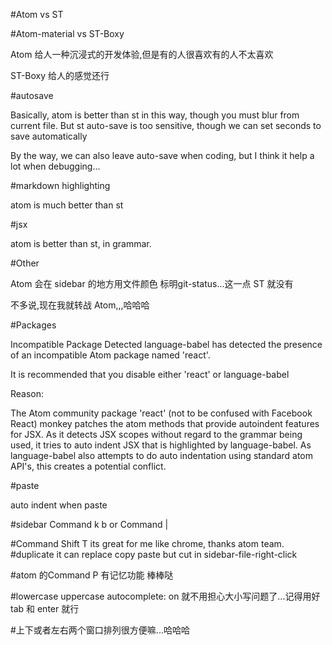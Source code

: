 #Atom vs ST

#Atom-material vs ST-Boxy

Atom 给人一种沉浸式的开发体验,但是有的人很喜欢有的人不太喜欢

ST-Boxy 给人的感觉还行

#autosave

Basically, atom is better than st in this way, though you must blur from current file. But st auto-save is too sensitive, though we can set seconds to save automatically

By the way, we can also leave auto-save when coding, but I think it help a lot when debugging...

#markdown highlighting

atom is much better than st

#jsx

atom is better than st, in grammar.

#Other

Atom 会在 sidebar 的地方用文件颜色 标明git-status...这一点 ST 就没有

  不多说,现在我就转战 Atom,,,哈哈哈

#Packages

Incompatible Package Detected
language-babel has detected the presence of an incompatible Atom package named 'react'.

It is recommended that you disable either 'react' or language-babel

Reason:

The Atom community package 'react' (not to be confused
with Facebook React) monkey patches the atom methods
that provide autoindent features for JSX.
As it detects JSX scopes without regard to the grammar being used,
it tries to auto indent JSX that is highlighted by language-babel.
As language-babel also attempts to do auto indentation using
standard atom API's, this creates a potential conflict.

#paste

auto indent when paste

#sidebar
Command k b or Command |

#Command Shift T
its great for me like chrome, thanks atom team.
#duplicate
it can replace copy paste but cut in sidebar-file-right-click

#atom 的Command P 有记忆功能  棒棒哒

#lowercase uppercase
autocomplete: on  就不用担心大小写问题了...记得用好 tab 和 enter 就行


#上下或者左右两个窗口排列很方便嘛...哈哈哈
